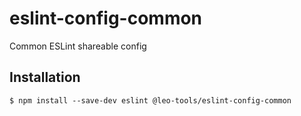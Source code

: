# eslint-config-common

Common ESLint shareable config

## Installation

```shell script
$ npm install --save-dev eslint @leo-tools/eslint-config-common
```
